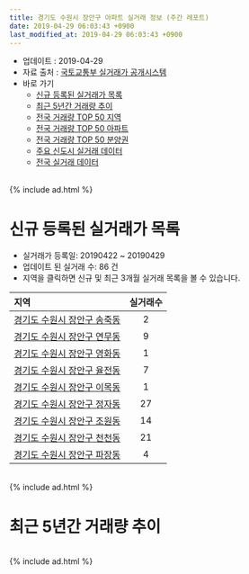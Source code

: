 ```yaml
---
title: 경기도 수원시 장안구 아파트 실거래 정보 (주간 레포트)
date: 2019-04-29 06:03:43 +0900
last_modified_at: 2019-04-29 06:03:43 +0900
---
```


* 업데이트 : 2019-04-29
* 자료 출처 : [국토교통부 실거래가 공개시스템](http://rt.molit.go.kr)
* 바로 가기
    * [신규 등록된 실거래가 목록](#신규-등록된-실거래가-목록)
    * [최근 5년간 거래량 추이](#최근-5년간-거래량-추이)
    * [전국 거래량 TOP 50 지역](https://inasie.github.io/apt-trade-info/최근-3개월-전국에서-가장-거래가-많이-발생한-지역)
    * [전국 거래량 TOP 50 아파트](https://inasie.github.io/apt-trade-info/최근-3개월-전국에서-가장-거래가-많이-발생한-아파트)
    * [전국 거래량 TOP 50 분양권](https://inasie.github.io/apt-trade-info/최근-3개월-전국에서-가장-거래가-많이-발생한-분양권)
    * [주요 신도시 실거래 데이터](https://inasie.github.io/apt-trade-info/주요-신도시)
    * [전국 실거래 데이터](https://inasie.github.io/apt-trade-info/전국)

<br>
{% include ad.html %}
<br>

# 신규 등록된 실거래가 목록
* 실거래가 등록일: 20190422 ~ 20190429
* 업데이트 된 실거래 수: 86 건
* 지역을 클릭하면 신규 및 최근 3개월 실거래 목록을 볼 수 있습니다.


|지역|실거래수|
|:---|:---:|
|[경기도 수원시 장안구 송죽동](https://inasie.github.io/apt-trade-info/경기도-수원시-장안구-송죽동)|2|
|[경기도 수원시 장안구 연무동](https://inasie.github.io/apt-trade-info/경기도-수원시-장안구-연무동)|9|
|[경기도 수원시 장안구 영화동](https://inasie.github.io/apt-trade-info/경기도-수원시-장안구-영화동)|1|
|[경기도 수원시 장안구 율전동](https://inasie.github.io/apt-trade-info/경기도-수원시-장안구-율전동)|7|
|[경기도 수원시 장안구 이목동](https://inasie.github.io/apt-trade-info/경기도-수원시-장안구-이목동)|1|
|[경기도 수원시 장안구 정자동](https://inasie.github.io/apt-trade-info/경기도-수원시-장안구-정자동)|27|
|[경기도 수원시 장안구 조원동](https://inasie.github.io/apt-trade-info/경기도-수원시-장안구-조원동)|14|
|[경기도 수원시 장안구 천천동](https://inasie.github.io/apt-trade-info/경기도-수원시-장안구-천천동)|21|
|[경기도 수원시 장안구 파장동](https://inasie.github.io/apt-trade-info/경기도-수원시-장안구-파장동)|4|


<br>
{% include ad.html %}
<br>

# 최근 5년간 거래량 추이


<div style="width:100%;">
    <canvas id="deal_progress" height="200"></canvas>
</div>

<script>
new Chart(document.getElementById("deal_progress"), {
    type: 'line',
    data: {
        labels: ['201404','201405','201406','201407','201408','201409','201410','201411','201412','201501','201502','201503','201504','201505','201506','201507','201508','201509','201510','201511','201512','201601','201602','201603','201604','201605','201606','201607','201608','201609','201610','201611','201612','201701','201702','201703','201704','201705','201706','201707','201708','201709','201710','201711','201712','201801','201802','201803','201804','201805','201806','201807','201808','201809','201810','201811','201812','201901','201902','201903','201904'],
        datasets: [{
            label: '매매',
            pointRadius: 1,
            data: [540, 432, 392, 397, 461, 545, 420, 330, 340, 463, 365, 679, 476, 371, 352, 348, 300, 295, 389, 292, 174, 195, 195, 282, 293, 339, 332, 377, 332, 368, 429, 226, 211, 141, 221, 316, 215, 294, 309, 320, 218, 247, 194, 178, 232, 254, 220, 283, 206, 262, 296, 259, 338, 448, 611, 369, 551, 208, 180, 179, 70],
            borderColor: "rgba(255, 201, 14, 1)",
            backgroundColor: "rgba(255, 201, 14, 0.5)",
            fill: false,
            lineTension: 0
        },{
            label: '전월세',
            pointRadius: 1,
            data: [183, 154, 177, 178, 183, 168, 200, 171, 176, 239, 198, 269, 184, 205, 211, 173, 157, 141, 166, 139, 172, 171, 185, 211, 168, 138, 161, 144, 174, 168, 168, 130, 153, 183, 249, 222, 158, 167, 171, 188, 176, 168, 159, 146, 165, 198, 149, 177, 154, 163, 151, 134, 179, 172, 155, 152, 162, 214, 187, 123, 59],
            borderColor: "rgba(0, 141, 185, 1)",
            backgroundColor: "rgba(0, 141, 185, 0.5)",
            fill: false,
            lineTension: 0
        }
        ]
    },
    options: {
        responsive: true,
        title: {
            display: false
        },
        tooltips: {
            mode: 'index',
            intersect: false
        },
        hover: {
            mode: 'nearest',
            intersect: true
        },
        scales: {
            xAxes: [{
                display: true,
                scaleLabel: {
                    display: true,
                    labelString: '년/월'
                }
            }],
            yAxes: [{
                display: true,
                ticks: {
                    suggestedMin: 0,
                },
                scaleLabel: {
                    display: true,
                    labelString: '실거래 수'
                }
            }]
        }
    }
});

</script>


<br>
{% include ad.html %}
<br>

